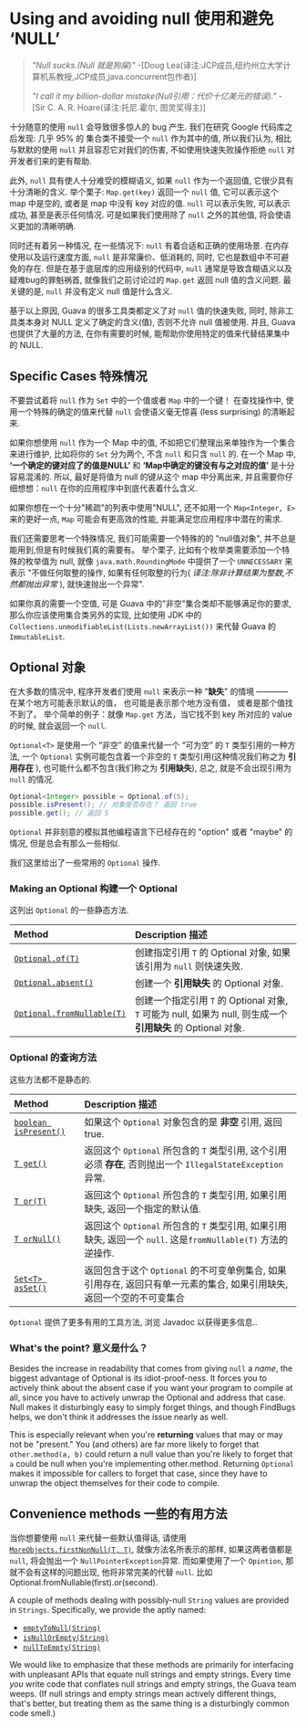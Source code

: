 # Using and avoiding null 使用和避免 ‘NULL’

> *"Null sucks.(Null 就是狗屎)"* -[Doug Lea(译注:JCP成员,纽约州立大学计算机系教授,JCP成员,java.concurrent包作者)]
>
> *"I call it my billion-dollar mistake(Null引用：代价十亿美元的错误)."* - [Sir C. A. R. Hoare(译注:托尼.霍尔, 图灵奖得主)]

十分随意的使用 `null` 会导致很多惊人的 bug 产生. 我们在研究 Google 代码库之后发现:
几乎 95% 的 集合类不接受一个 `null` 作为其中的值, 所以我们认为, 相比与默默的使用 `null` 
并且容忍它对我们的伤害, 不如使用快速失败操作拒绝 `null` 对开发者们来的更有帮助.

此外, `null` 具有使人十分难受的模糊语义, 如果 `null` 作为一个返回值, 它很少具有十分清晰的含义.
举个栗子: `Map.get(key)` 返回一个 `null` 值, 它可以表示这个 map 中是空的, 或者是 map 
中没有 key 对应的值. `null` 可以表示失败, 可以表示成功, 甚至是表示任何情况.
可是如果我们使用除了 `null` 之外的其他值, 将会使语义更加的清晰明确.

同时还有着另一种情况, 在一些情况下: `null` 有着合适和正确的使用场景.
在内存使用以及运行速度方面, `null` 是非常廉价、低消耗的, 同时, 它也是数组中不可避免的存在.
但是在基于底层库的应用级别的代码中, `null` 通常是导致含糊语义以及疑难bug的罪魁祸首,
就像我们之前讨论过的 `Map.get` 返回 null 值的含义问题. 最关键的是, `null` 并没有定义 null 值是什么含义.

基于以上原因, Guava 的很多工具类都定义了对 `null` 值的快速失败, 同时, 
除非工具类本身对 NULL 定义了确定的含义(值), 否则不允许 null 值被使用.
并且, Guava 也提供了大量的方法, 在你有需要的时候, 能帮助你使用特定的值来代替结果集中的 NULL.

## Specific Cases 特殊情况

不要尝试着将 `null` 作为 `Set` 中的一个值或者 `Map` 中的一个键！ 在查找操作中, 
使用一个特殊的确定的值来代替 `null` 会使语义毫无惊喜 (less surprising) 的清晰起来.

如果你想使用 `null` 作为一个 Map 中的值, 不如把它们整理出来单独作为一个集合来进行维护,
比如将你的 `Set` 分为两个, 不含 `null` 和只含 `null` 的. 在一个 Map 中, **‘一个确定的键对应了的值是NULL’** 和
 **‘Map中确定的键没有与之对应的值’** 是十分容易混淆的. 所以, 最好是将值为 null 的键从这个 map 中分离出来,
 并且需要你仔细想想：`null` 在你的应用程序中到底代表着什么含义.

如果你想在一个十分"稀疏"的列表中使用"NULL", 还不如用一个 `Map<Integer, E>` 来的更好一点,
`Map` 可能会有更高效的性能, 并能满足您应用程序中潜在的需求.

我们还需要思考一个特殊情况, 我们可能需要一个特殊的的 "null值对象", 并不总是能用到,但是有时候我们真的需要有。
举个栗子, 比如有个枚举类需要添加一个特殊的枚举值为 null, 就像 `java.math.RoundingMode` 中提供了一个 `UNNECESSARY` 来表示 "不做任何取整的操作,
如果有任何取整的行为( _译注:除非计算结果为整数,不然都抛出异常_ ), 就快速抛出一个异常".

如果你真的需要一个空值, 可是 Guava 中的"非空"集合类却不能够满足你的要求,
那么你应该使用集合类另外的实现, 比如使用 JDK 中的 `Collections.unmodifiableList(Lists.newArrayList())`
来代替 Guava 的 `ImmutableList`.

## Optional 对象

在大多数的情况中, 程序开发者们使用 `null` 来表示一种 "**缺失**" 的情境 ———— 
在某个地方可能表示默认的值， 也可能是表示那个地方没有值， 或者是那个值找不到了。
举个简单的例子：就像 `Map.get` 方法，当它找不到 key 所对应的 value 的时候, 就会返回一个 `null`.

`Optional<T>` 是使用一个 “非空” 的值来代替一个 “可为空” 的 `T` 类型引用的一种方法, 
一个 `Optional` 实例可能包含着一个非空的 `T` 类型引用(这种情况我们称之为 **引用存在** ),
也可能什么都不包含(我们称之为 **引用缺失**), 总之, 就是不会出现引用为 `null` 的情况.

```java
Optional<Integer> possible = Optional.of(5);
possible.isPresent(); // 对象是否存在？ 返回 true
possible.get(); // 返回 5
```

`Optional` 并非刻意的模拟其他编程语言下已经存在的 "option" 或者 "maybe" 的情况,
但是总会有那么一些相似.

我们这里给出了一些常用的 `Optional` 操作.

### Making an Optional 构建一个 Optional

这列出 `Optional` 的一些静态方法.

Method                       | Description 描述
:--------------------------- | :----------
[`Optional.of(T)`]           | 创建指定引用 `T` 的 Optional 对象, 如果该引用为 `null` 则快速失败.
[`Optional.absent()`]        | 创建一个 **引用缺失** 的 Optional 对象.
[`Optional.fromNullable(T)`] | 创建一个指定引用 `T` 的 Optional 对象, `T` 可能为 null, 如果为 null, 则生成一个 **引用缺失** 的 Optional 对象.

### Optional 的查询方法

这些方法都不是静态的.

Method                  | Description 描述
:---------------------- | :----------
[`boolean isPresent()`] | 如果这个 `Optional` 对象包含的是 **非空** 引用, 返回 true.
[`T get()`]             | 返回这个 `Optional` 所包含的 `T` 类型引用,  这个引用必须 **存在**, 否则抛出一个 `IllegalStateException` 异常.
[`T or(T)`]             | 返回这个 `Optional` 所包含的 `T` 类型引用, 如果引用缺失, 返回一个指定的默认值.
[`T orNull()`]          | 返回这个 `Optional` 所包含的 `T` 类型引用, 如果引用缺失, 返回一个 `null`. 这是`fromNullable(T)` 方法的逆操作.
[`Set<T> asSet()`]      | 返回包含于这个 `Optional` 的不可变单例集合, 如果引用存在, 返回只有单一元素的集合, 如果引用缺失, 返回一个空的不可变集合

`Optional` 提供了更多有用的工具方法, 浏览 Javadoc 以获得更多信息..

### What's the point? 意义是什么？

Besides the increase in readability that comes from giving `null` a _name_, the
biggest advantage of Optional is its idiot-proof-ness. It forces you to actively
think about the absent case if you want your program to compile at all, since
you have to actively unwrap the Optional and address that case. Null makes it
disturbingly easy to simply forget things, and though FindBugs helps, we don't
think it addresses the issue nearly as well.

This is especially relevant when you're **returning** values that may or may not
be "present." You (and others) are far more likely to forget that
`other.method(a, b)` could return a null value than you're likely to forget that
`a` could be null when you're implementing other.method. Returning `Optional`
makes it impossible for callers to forget that case, since they have to unwrap
the object themselves for their code to compile.

## Convenience methods 一些的有用方法

当你想要使用 `null` 来代替一些默认值得话, 请使用 [`MoreObjects.firstNonNull(T, T)`],
就像方法名所表示的那样, 如果这两者值都是 `null`, 将会抛出一个 `NullPointerException`异常.
而如果使用了一个 `Opintion`, 那就不会有这样的问题出现, 他将非常完美的代替 `null`. 比如 Optional.fromNullable(first).or(second).

A couple of methods dealing with possibly-null `String` values are provided in
`Strings`. Specifically, we provide the aptly named:

*   [`emptyToNull(String)`]
*   [`isNullOrEmpty(String)`]
*   [`nullToEmpty(String)`]

We would like to emphasize that these methods are primarily for interfacing with
unpleasant APIs that equate null strings and empty strings. Every time _you_
write code that conflates null strings and empty strings, the Guava team weeps.
(If null strings and empty strings mean actively different things, that's
better, but treating them as the same thing is a disturbingly common code
smell.)

[Doug Lea]: http://en.wikipedia.org/wiki/Doug_Lea
[Sir C. A. R. Hoare]: http://en.wikipedia.org/wiki/C._A._R._Hoare
[`Optional.of(T)`]: http://google.github.io/guava/releases/snapshot/api/docs/com/google/common/base/Optional.html#of-T-
[`Optional.absent()`]: http://google.github.io/guava/releases/snapshot/api/docs/com/google/common/base/Optional.html#absent--
[`Optional.fromNullable(T)`]: http://google.github.io/guava/releases/snapshot/api/docs/com/google/common/base/Optional.html#fromNullable-T-
[`boolean isPresent()`]: http://google.github.io/guava/releases/snapshot/api/docs/com/google/common/base/Optional.html#isPresent--
[`T get()`]: http://google.github.io/guava/releases/snapshot/api/docs/com/google/common/base/Optional.html#get--
[`T or(T)`]: http://google.github.io/guava/releases/snapshot/api/docs/com/google/common/base/Optional.html#or-T-
[`T orNull()`]: http://google.github.io/guava/releases/snapshot/api/docs/com/google/common/base/Optional.html#orNull--
[`Set<T> asSet()`]: http://google.github.io/guava/releases/snapshot/api/docs/com/google/common/base/Optional.html#asSet--
[`MoreObjects.firstNonNull(T, T)`]: http://google.github.io/guava/releases/snapshot/api/docs/com/google/common/base/MoreObjects.html#firstNonNull-T-T-
[`emptyToNull(String)`]: http://google.github.io/guava/releases/snapshot/api/docs/com/google/common/base/Strings.html#emptyToNull-java.lang.String-
[`isNullOrEmpty(String)`]: http://google.github.io/guava/releases/snapshot/api/docs/com/google/common/base/Strings.html#isNullOrEmpty-java.lang.String-
[`nullToEmpty(String)`]: http://google.github.io/guava/releases/snapshot/api/docs/com/google/common/base/Strings.html#nullToEmpty-java.lang.String-
